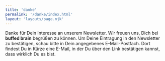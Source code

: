 ```yaml
---
title: 'danke'
permalink: '/danke/index.html'
layout: 'layouts/page.njk'
---
```


Danke für Dein Interesse an unserem Newsletter. Wir freuen uns, Dich bei **buffed brain** begrüßen zu können. Um Deine Eintragung in den Newsletter zu bestätigen, schau bitte in Dein angegebenes E-Mail-Postfach. Dort findest Du in Kürze eine E-Mail, in der Du über den Link bestätigen kannst, dass wirklich Du es bist.
